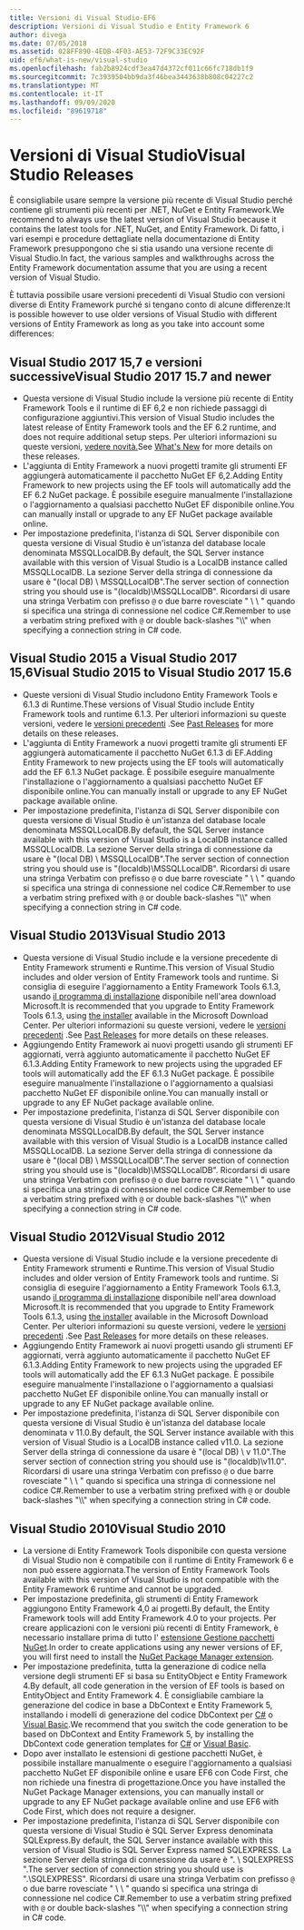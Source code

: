 ```yaml
---
title: Versioni di Visual Studio-EF6
description: Versioni di Visual Studio e Entity Framework 6
author: divega
ms.date: 07/05/2018
ms.assetid: 028FF890-4EDB-4F03-AE53-72F9C33EC92F
uid: ef6/what-is-new/visual-studio
ms.openlocfilehash: fab2b8924cdf3ea47d4372cf011c66fc718db1f9
ms.sourcegitcommit: 7c3939504bb9da3f46bea3443638b808c04227c2
ms.translationtype: MT
ms.contentlocale: it-IT
ms.lasthandoff: 09/09/2020
ms.locfileid: "89619718"
---
```

# <a name="visual-studio-releases"></a><span data-ttu-id="94989-103">Versioni di Visual Studio</span><span class="sxs-lookup"><span data-stu-id="94989-103">Visual Studio Releases</span></span>

<span data-ttu-id="94989-104">È consigliabile usare sempre la versione più recente di Visual Studio perché contiene gli strumenti più recenti per .NET, NuGet e Entity Framework.</span><span class="sxs-lookup"><span data-stu-id="94989-104">We recommend to always use the latest version of Visual Studio because it contains the latest tools for .NET, NuGet, and Entity Framework.</span></span>
<span data-ttu-id="94989-105">Di fatto, i vari esempi e procedure dettagliate nella documentazione di Entity Framework presuppongono che si stia usando una versione recente di Visual Studio.</span><span class="sxs-lookup"><span data-stu-id="94989-105">In fact, the various samples and walkthroughs across the Entity Framework documentation assume that you are using a recent version of Visual Studio.</span></span>

<span data-ttu-id="94989-106">È tuttavia possibile usare versioni precedenti di Visual Studio con versioni diverse di Entity Framework purché si tengano conto di alcune differenze:</span><span class="sxs-lookup"><span data-stu-id="94989-106">It is possible however to use older versions of Visual Studio with different versions of Entity Framework as long as you take into account some differences:</span></span>

## <a name="visual-studio-2017-157-and-newer"></a><span data-ttu-id="94989-107">Visual Studio 2017 15,7 e versioni successive</span><span class="sxs-lookup"><span data-stu-id="94989-107">Visual Studio 2017 15.7 and newer</span></span>

- <span data-ttu-id="94989-108">Questa versione di Visual Studio include la versione più recente di Entity Framework Tools e il runtime di EF 6,2 e non richiede passaggi di configurazione aggiuntivi.</span><span class="sxs-lookup"><span data-stu-id="94989-108">This version of Visual Studio includes the latest release of Entity Framework tools and the EF 6.2 runtime, and does not require additional setup steps.</span></span>
<span data-ttu-id="94989-109">Per ulteriori informazioni su queste versioni, [vedere novità.](xref:ef6/what-is-new/index)</span><span class="sxs-lookup"><span data-stu-id="94989-109">See [What's New](xref:ef6/what-is-new/index) for more details on these releases.</span></span>
- <span data-ttu-id="94989-110">L'aggiunta di Entity Framework a nuovi progetti tramite gli strumenti EF aggiungerà automaticamente il pacchetto NuGet EF 6,2.</span><span class="sxs-lookup"><span data-stu-id="94989-110">Adding Entity Framework to new projects using the EF tools will automatically add the EF 6.2 NuGet package.</span></span>
<span data-ttu-id="94989-111">È possibile eseguire manualmente l'installazione o l'aggiornamento a qualsiasi pacchetto NuGet EF disponibile online.</span><span class="sxs-lookup"><span data-stu-id="94989-111">You can manually install or upgrade to any EF NuGet package available online.</span></span>
- <span data-ttu-id="94989-112">Per impostazione predefinita, l'istanza di SQL Server disponibile con questa versione di Visual Studio è un'istanza del database locale denominata MSSQLLocalDB.</span><span class="sxs-lookup"><span data-stu-id="94989-112">By default, the SQL Server instance available with this version of Visual Studio is a LocalDB instance called MSSQLLocalDB.</span></span>
<span data-ttu-id="94989-113">La sezione Server della stringa di connessione da usare è "(local DB) \\ MSSQLLocalDB".</span><span class="sxs-lookup"><span data-stu-id="94989-113">The server section of connection string you should use is "(localdb)\\MSSQLLocalDB".</span></span>
<span data-ttu-id="94989-114">Ricordarsi di usare una stringa Verbatim con prefisso `@` o due barre rovesciate " \\ \\ " quando si specifica una stringa di connessione nel codice C#.</span><span class="sxs-lookup"><span data-stu-id="94989-114">Remember to use a verbatim string prefixed with `@` or double back-slashes "\\\\" when specifying a connection string in C# code.</span></span>  


## <a name="visual-studio-2015-to-visual-studio-2017-156"></a><span data-ttu-id="94989-115">Visual Studio 2015 a Visual Studio 2017 15,6</span><span class="sxs-lookup"><span data-stu-id="94989-115">Visual Studio 2015 to Visual Studio 2017 15.6</span></span>

- <span data-ttu-id="94989-116">Queste versioni di Visual Studio includono Entity Framework Tools e 6.1.3 di Runtime.</span><span class="sxs-lookup"><span data-stu-id="94989-116">These versions of Visual Studio include Entity Framework tools and runtime 6.1.3.</span></span>
<span data-ttu-id="94989-117">Per ulteriori informazioni su queste versioni, vedere le [versioni precedenti](xref:ef6/what-is-new/past-releases#ef-613) .</span><span class="sxs-lookup"><span data-stu-id="94989-117">See [Past Releases](xref:ef6/what-is-new/past-releases#ef-613) for more details on these releases.</span></span>
- <span data-ttu-id="94989-118">L'aggiunta di Entity Framework a nuovi progetti tramite gli strumenti EF aggiungerà automaticamente il pacchetto NuGet 6.1.3 di EF.</span><span class="sxs-lookup"><span data-stu-id="94989-118">Adding Entity Framework to new projects using the EF tools will automatically add the EF 6.1.3 NuGet package.</span></span>
<span data-ttu-id="94989-119">È possibile eseguire manualmente l'installazione o l'aggiornamento a qualsiasi pacchetto NuGet EF disponibile online.</span><span class="sxs-lookup"><span data-stu-id="94989-119">You can manually install or upgrade to any EF NuGet package available online.</span></span>
- <span data-ttu-id="94989-120">Per impostazione predefinita, l'istanza di SQL Server disponibile con questa versione di Visual Studio è un'istanza del database locale denominata MSSQLLocalDB.</span><span class="sxs-lookup"><span data-stu-id="94989-120">By default, the SQL Server instance available with this version of Visual Studio is a LocalDB instance called MSSQLLocalDB.</span></span>
<span data-ttu-id="94989-121">La sezione Server della stringa di connessione da usare è "(local DB) \\ MSSQLLocalDB".</span><span class="sxs-lookup"><span data-stu-id="94989-121">The server section of connection string you should use is "(localdb)\\MSSQLLocalDB".</span></span>
<span data-ttu-id="94989-122">Ricordarsi di usare una stringa Verbatim con prefisso `@` o due barre rovesciate " \\ \\ " quando si specifica una stringa di connessione nel codice C#.</span><span class="sxs-lookup"><span data-stu-id="94989-122">Remember to use a verbatim string prefixed with `@` or double back-slashes "\\\\" when specifying a connection string in C# code.</span></span>  


## <a name="visual-studio-2013"></a><span data-ttu-id="94989-123">Visual Studio 2013</span><span class="sxs-lookup"><span data-stu-id="94989-123">Visual Studio 2013</span></span>
- <span data-ttu-id="94989-124">Questa versione di Visual Studio include e la versione precedente di Entity Framework strumenti e Runtime.</span><span class="sxs-lookup"><span data-stu-id="94989-124">This version of Visual Studio includes and older version of Entity Framework tools and runtime.</span></span>
<span data-ttu-id="94989-125">Si consiglia di eseguire l'aggiornamento a Entity Framework Tools 6.1.3, usando [il programma di installazione](https://www.microsoft.com/download/details.aspx?id=40762) disponibile nell'area download Microsoft.</span><span class="sxs-lookup"><span data-stu-id="94989-125">It is recommended that you upgrade to Entity Framework Tools 6.1.3, using [the installer](https://www.microsoft.com/download/details.aspx?id=40762) available in the Microsoft Download Center.</span></span>
<span data-ttu-id="94989-126">Per ulteriori informazioni su queste versioni, vedere le [versioni precedenti](xref:ef6/what-is-new/past-releases#ef-613) .</span><span class="sxs-lookup"><span data-stu-id="94989-126">See [Past Releases](xref:ef6/what-is-new/past-releases#ef-613) for more details on these releases.</span></span>
- <span data-ttu-id="94989-127">Aggiungendo Entity Framework ai nuovi progetti usando gli strumenti EF aggiornati, verrà aggiunto automaticamente il pacchetto NuGet EF 6.1.3.</span><span class="sxs-lookup"><span data-stu-id="94989-127">Adding Entity Framework to new projects using the upgraded EF tools will automatically add the EF 6.1.3 NuGet package.</span></span>
<span data-ttu-id="94989-128">È possibile eseguire manualmente l'installazione o l'aggiornamento a qualsiasi pacchetto NuGet EF disponibile online.</span><span class="sxs-lookup"><span data-stu-id="94989-128">You can manually install or upgrade to any EF NuGet package available online.</span></span>
- <span data-ttu-id="94989-129">Per impostazione predefinita, l'istanza di SQL Server disponibile con questa versione di Visual Studio è un'istanza del database locale denominata MSSQLLocalDB.</span><span class="sxs-lookup"><span data-stu-id="94989-129">By default, the SQL Server instance available with this version of Visual Studio is a LocalDB instance called MSSQLLocalDB.</span></span>
<span data-ttu-id="94989-130">La sezione Server della stringa di connessione da usare è "(local DB) \\ MSSQLLocalDB".</span><span class="sxs-lookup"><span data-stu-id="94989-130">The server section of connection string you should use is "(localdb)\\MSSQLLocalDB".</span></span>
<span data-ttu-id="94989-131">Ricordarsi di usare una stringa Verbatim con prefisso `@` o due barre rovesciate " \\ \\ " quando si specifica una stringa di connessione nel codice C#.</span><span class="sxs-lookup"><span data-stu-id="94989-131">Remember to use a verbatim string prefixed with `@` or double back-slashes "\\\\" when specifying a connection string in C# code.</span></span>  

## <a name="visual-studio-2012"></a><span data-ttu-id="94989-132">Visual Studio 2012</span><span class="sxs-lookup"><span data-stu-id="94989-132">Visual Studio 2012</span></span>

- <span data-ttu-id="94989-133">Questa versione di Visual Studio include e la versione precedente di Entity Framework strumenti e Runtime.</span><span class="sxs-lookup"><span data-stu-id="94989-133">This version of Visual Studio includes and older version of Entity Framework tools and runtime.</span></span>
<span data-ttu-id="94989-134">Si consiglia di eseguire l'aggiornamento a Entity Framework Tools 6.1.3, usando [il programma di installazione](https://www.microsoft.com/download/details.aspx?id=40762) disponibile nell'area download Microsoft.</span><span class="sxs-lookup"><span data-stu-id="94989-134">It is recommended that you upgrade to Entity Framework Tools 6.1.3, using [the installer](https://www.microsoft.com/download/details.aspx?id=40762) available in the Microsoft Download Center.</span></span>
<span data-ttu-id="94989-135">Per ulteriori informazioni su queste versioni, vedere le [versioni precedenti](xref:ef6/what-is-new/past-releases#ef-613) .</span><span class="sxs-lookup"><span data-stu-id="94989-135">See [Past Releases](xref:ef6/what-is-new/past-releases#ef-613) for more details on these releases.</span></span>
- <span data-ttu-id="94989-136">Aggiungendo Entity Framework ai nuovi progetti usando gli strumenti EF aggiornati, verrà aggiunto automaticamente il pacchetto NuGet EF 6.1.3.</span><span class="sxs-lookup"><span data-stu-id="94989-136">Adding Entity Framework to new projects using the upgraded EF tools will automatically add the EF 6.1.3 NuGet package.</span></span>
<span data-ttu-id="94989-137">È possibile eseguire manualmente l'installazione o l'aggiornamento a qualsiasi pacchetto NuGet EF disponibile online.</span><span class="sxs-lookup"><span data-stu-id="94989-137">You can manually install or upgrade to any EF NuGet package available online.</span></span>
- <span data-ttu-id="94989-138">Per impostazione predefinita, l'istanza di SQL Server disponibile con questa versione di Visual Studio è un'istanza del database locale denominata v 11.0.</span><span class="sxs-lookup"><span data-stu-id="94989-138">By default, the SQL Server instance available with this version of Visual Studio is a LocalDB instance called v11.0.</span></span>
<span data-ttu-id="94989-139">La sezione Server della stringa di connessione da usare è "(local DB) \\ v 11.0".</span><span class="sxs-lookup"><span data-stu-id="94989-139">The server section of connection string you should use is "(localdb)\\v11.0".</span></span>
<span data-ttu-id="94989-140">Ricordarsi di usare una stringa Verbatim con prefisso `@` o due barre rovesciate " \\ \\ " quando si specifica una stringa di connessione nel codice C#.</span><span class="sxs-lookup"><span data-stu-id="94989-140">Remember to use a verbatim string prefixed with `@` or double back-slashes "\\\\" when specifying a connection string in C# code.</span></span>  

## <a name="visual-studio-2010"></a><span data-ttu-id="94989-141">Visual Studio 2010</span><span class="sxs-lookup"><span data-stu-id="94989-141">Visual Studio 2010</span></span>

- <span data-ttu-id="94989-142">La versione di Entity Framework Tools disponibile con questa versione di Visual Studio non è compatibile con il runtime di Entity Framework 6 e non può essere aggiornata.</span><span class="sxs-lookup"><span data-stu-id="94989-142">The version of Entity Framework Tools available with this version of Visual Studio is not compatible with the Entity Framework 6 runtime and cannot be upgraded.</span></span>
- <span data-ttu-id="94989-143">Per impostazione predefinita, gli strumenti di Entity Framework aggiungono Entity Framework 4,0 ai progetti.</span><span class="sxs-lookup"><span data-stu-id="94989-143">By default, the Entity Framework tools will add Entity Framework 4.0 to your projects.</span></span>
<span data-ttu-id="94989-144">Per creare applicazioni con le versioni più recenti di Entity Framework, è necessario installare prima di tutto l' [estensione Gestione pacchetti NuGet](https://marketplace.visualstudio.com/items?itemName=NuGetTeam.NuGetPackageManager).</span><span class="sxs-lookup"><span data-stu-id="94989-144">In order to create applications using any newer versions of EF, you will first need to install the [NuGet Package Manager extension](https://marketplace.visualstudio.com/items?itemName=NuGetTeam.NuGetPackageManager).</span></span>
- <span data-ttu-id="94989-145">Per impostazione predefinita, tutta la generazione di codice nella versione degli strumenti EF si basa su EntityObject e Entity Framework 4.</span><span class="sxs-lookup"><span data-stu-id="94989-145">By default, all code generation in the version of EF tools is based on EntityObject and Entity Framework 4.</span></span>
<span data-ttu-id="94989-146">È consigliabile cambiare la generazione del codice in base a DbContext e Entity Framework 5, installando i modelli di generazione del codice DbContext per [C#](https://marketplace.visualstudio.com/items?itemName=EntityFrameworkTeam.EF5xDbContextGeneratorforC) o [Visual Basic](https://marketplace.visualstudio.com/items?itemName=EntityFrameworkTeam.EF5xDbContextGeneratorforVBNET).</span><span class="sxs-lookup"><span data-stu-id="94989-146">We recommend that you switch the code generation to be based on DbContext and Entity Framework 5, by installing the DbContext code generation templates for [C#](https://marketplace.visualstudio.com/items?itemName=EntityFrameworkTeam.EF5xDbContextGeneratorforC) or [Visual Basic](https://marketplace.visualstudio.com/items?itemName=EntityFrameworkTeam.EF5xDbContextGeneratorforVBNET).</span></span>
- <span data-ttu-id="94989-147">Dopo aver installato le estensioni di gestione pacchetti NuGet, è possibile installare manualmente o eseguire l'aggiornamento a qualsiasi pacchetto NuGet EF disponibile online e usare EF6 con Code First, che non richiede una finestra di progettazione.</span><span class="sxs-lookup"><span data-stu-id="94989-147">Once you have installed the NuGet Package Manager extensions, you can manually install or upgrade to any EF NuGet package available online and use EF6 with Code First, which does not require a designer.</span></span>
- <span data-ttu-id="94989-148">Per impostazione predefinita, l'istanza di SQL Server disponibile con questa versione di Visual Studio è SQL Server Express denominata SQLExpress.</span><span class="sxs-lookup"><span data-stu-id="94989-148">By default, the SQL Server instance available with this version of Visual Studio is SQL Server Express named SQLEXPRESS.</span></span>
<span data-ttu-id="94989-149">La sezione Server della stringa di connessione da usare è ". \\ SQLEXPRESS ".</span><span class="sxs-lookup"><span data-stu-id="94989-149">The server section of connection string you should use is ".\\SQLEXPRESS".</span></span>
<span data-ttu-id="94989-150">Ricordarsi di usare una stringa Verbatim con prefisso `@` o due barre rovesciate " \\ \\ " quando si specifica una stringa di connessione nel codice C#.</span><span class="sxs-lookup"><span data-stu-id="94989-150">Remember to use a verbatim string prefixed with `@` or double back-slashes "\\\\" when specifying a connection string in C# code.</span></span>
